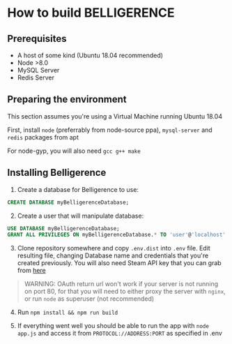 # How to build BELLIGERENCE

## Prerequisites

* A host of some kind (Ubuntu 18.04 recommended)
* Node >8.0
* MySQL Server
* Redis Server
    
## Preparing the environment

This section assumes you're using a Virtual Machine running Ubuntu 18.04

First, install `node` (preferrably from node-source ppa), `mysql-server` and `redis` packages from apt

For node-gyp, you will also need `gcc g++ make`


## Installing Belligerence
1. Create a database for Belligerence to use:
```sql
CREATE DATABASE myBelligerenceDatabase;
```

2. Create a user that will manipulate database:
```sql
USE DATABASE myBelligerenceDatabase;
GRANT ALL PRIVILEGES ON myBelligerenceDatabase.* TO 'user'@'localhost' IDENTIFIED BY 'supersecretpassword';
```

3. Clone repository somewhere and copy `.env.dist` into `.env` file. Edit resulting file, changing Database name and credentials that you're created previously. You will also need Steam API key that you can grab from [here](https://steamcommunity.com/dev/apikey)

>WARNING: OAuth return url won't work if your server is not running on port 80, for that you will need to either proxy the server with `nginx`, or run `node` as superuser (not recommended)

4. Run `npm install && npm run build`

5. If everything went well you should be able to run the app with `node app.js` and access it from `PROTOCOL://ADDRESS:PORT` as specified in .env
